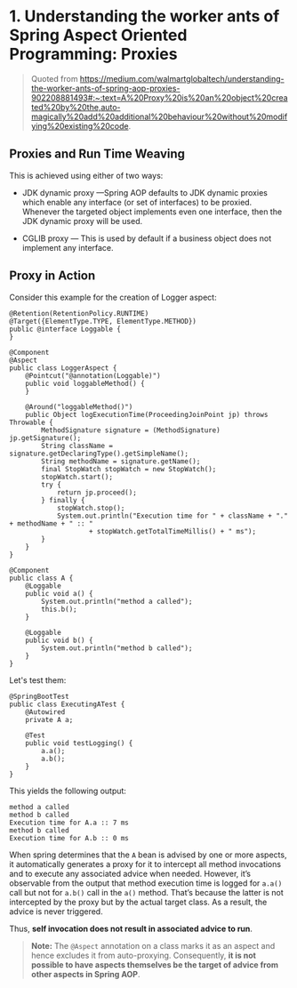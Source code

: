# 1. Understanding the worker ants of Spring Aspect Oriented Programming: Proxies

> Quoted from https://medium.com/walmartglobaltech/understanding-the-worker-ants-of-spring-aop-proxies-902208881493#:~:text=A%20Proxy%20is%20an%20object%20created%20by%20the,auto-magically%20add%20additional%20behaviour%20without%20modifying%20existing%20code.

## Proxies and Run Time Weaving

This is achieved using either of two ways:

- JDK dynamic proxy —Spring AOP defaults to JDK dynamic proxies which enable any interface (or set of interfaces) to be proxied. Whenever the targeted object implements even one interface, then the JDK dynamic proxy will be used.

- CGLIB proxy — This is used by default if a business object does not implement any interface.

## Proxy in Action

Consider this example for the creation of Logger aspect:

```
@Retention(RetentionPolicy.RUNTIME)
@Target({ElementType.TYPE, ElementType.METHOD})
public @interface Loggable {
}
```

```
@Component
@Aspect
public class LoggerAspect {
    @Pointcut("@annotation(Loggable)")
    public void loggableMethod() {
    }

    @Around("loggableMethod()")
    public Object logExecutionTime(ProceedingJoinPoint jp) throws Throwable {
        MethodSignature signature = (MethodSignature) jp.getSignature();
        String className = signature.getDeclaringType().getSimpleName();
        String methodName = signature.getName();
        final StopWatch stopWatch = new StopWatch();
        stopWatch.start();
        try {
            return jp.proceed();
        } finally {
            stopWatch.stop();
            System.out.println("Execution time for " + className + "." + methodName + " :: "
                    + stopWatch.getTotalTimeMillis() + " ms");
        }
    }
}
```

```
@Component
public class A {
    @Loggable
    public void a() {
        System.out.println("method a called");
        this.b();
    }

    @Loggable
    public void b() {
        System.out.println("method b called");
    }
}
```

Let's test them: 

```
@SpringBootTest
public class ExecutingATest {
    @Autowired
    private A a;

    @Test
    public void testLogging() {
        a.a();
        a.b();
    }
}
```

This yields the following output:

```
method a called
method b called
Execution time for A.a :: 7 ms
method b called
Execution time for A.b :: 0 ms
```

When spring determines that the `A` bean is advised by one or more aspects, it automatically generates a proxy for it to intercept all method invocations and to execute any associated advice when needed. However, it’s observable from the output that method execution time is logged for `a.a()` call but not for `a.b()` call in the `a()` method. That’s because the latter is not intercepted by the proxy but by the actual target class. As a result, the advice is never triggered.

Thus, **self invocation does not result in associated advice to run**.

> **Note:** The `@Aspect` annotation on a class marks it as an aspect and hence excludes it from auto-proxying. Consequently, **it is not possible to have aspects themselves be the target of advice from other aspects in Spring AOP**.